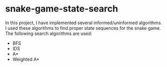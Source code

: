 # snake-game-state-search
In this project, I have implemented several informed/uninformed algorithms.  
I used these algorithms to find proper state sequences for the snake game.  
The following search algorithms are used:
* BFS
* IDS
* A*
* Weighted A*

